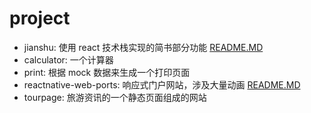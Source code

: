 # project

- jianshu: 使用 react 技术栈实现的简书部分功能 [README.MD](https://github.com/LongJinCen/project/tree/master/jianshu)
- calculator: 一个计算器
- print: 根据 mock 数据来生成一个打印页面
- reactnative-web-ports: 响应式门户网站，涉及大量动画 [README.MD](https://github.com/LongJinCen/project/tree/master/reactnative-web-ports)
- tourpage: 旅游资讯的一个静态页面组成的网站
